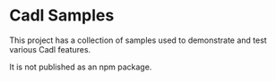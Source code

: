 # Cadl Samples

This project has a collection of samples used to demonstrate and test various Cadl features.

It is not published as an npm package.
